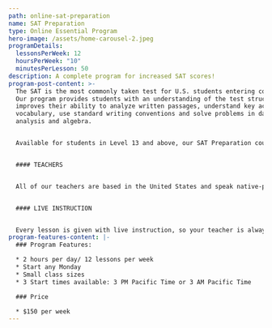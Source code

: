 ```yaml
---
path: online-sat-preparation
name: SAT Preparation
type: Online Essential Program
hero-image: /assets/home-carousel-2.jpeg
programDetails:
  lessonsPerWeek: 12
  hoursPerWeek: "10"
  minutesPerLesson: 50
description: A complete program for increased SAT scores!
program-post-content: >-
  The SAT is the most commonly taken test for U.S. students entering college.
  Our program provides students with an understanding of the test structure and
  improves their ability to analyze written passages, understand key academic
  vocabulary, use standard writing conventions and solve problems in data
  analysis and algebra.


  Available for students in Level 13 and above, our SAT Preparation course will make students more confident in every aspect of the test, and provides extensive practice testing, to secure higher scores for our students.


  #### TEACHERS


  All of our teachers are based in the United States and speak native-proficient level English. Every teacher has a TEFL Certificate or Master's Degree and extensive instructional experience.


  #### LIVE INSTRUCTION


  Every lesson is given with live instruction, so your teacher is always there to provide feedback and correction. You'll meet and practice with students from around the world as you improve your English skills together!
program-features-content: |-
  ### Program Features:

  * 2 hours per day/ 12 lessons per week
  * Start any Monday 
  * Small class sizes
  * 3 Start times available: 3 PM Pacific Time or 3 AM Pacific Time

  ### Price

  * $150 per week
---
```

